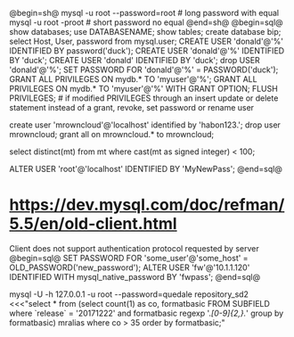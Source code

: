 @begin=sh@
mysql  -u root --password=root # long  password with equal
mysql  -u root -proot          # short password no equal
@end=sh@
@begin=sql@
show databases;
use DATABASENAME;
show tables;
create database bip;
select Host, User, password from mysql.user;
CREATE USER 'donald'@'%' IDENTIFIED BY password('duck');
CREATE USER 'donald'@'%' IDENTIFIED BY 'duck';
CREATE USER 'donald' IDENTIFIED BY 'duck';
drop USER 'donald'@'%';
SET PASSWORD FOR 'donald'@'%' = PASSWORD('duck');
GRANT ALL PRIVILEGES ON mydb.* TO 'myuser'@'%';
GRANT ALL PRIVILEGES ON mydb.* TO 'myuser'@'%' WITH GRANT OPTION;
FLUSH PRIVILEGES; # if modified PRIVILEGES through an insert update or delete statement instead of a grant, revoke, set password or rename user

create user 'mrowncloud'@'localhost' identified by 'habon123.';
drop user mrowncloud;
grant all on mrowncloud.* to mrowncloud;

select distinct(mt) from mt where cast(mt as signed integer) < 100;

ALTER USER 'root'@'localhost' IDENTIFIED BY 'MyNewPass'; 
@end=sql@



# https://dev.mysql.com/doc/refman/5.5/en/old-client.html
Client does not support authentication protocol requested by server
@begin=sql@
SET PASSWORD FOR 'some_user'@'some_host' = OLD_PASSWORD('new_password'); 
ALTER USER 'fw'@'10.1.1.120' IDENTIFIED WITH mysql_native_password BY 'fwpass';
@end=sql@

mysql -U -h 127.0.0.1 -u root --password=quedale repository_sd2 <<<"select * from (select count(1) as co, formatbasic FROM SUBFIELD where \`release\` = '20171222' and formatbasic regexp '.*[0-9]{2,}.*' group by formatbasic) mralias where co > 35 order by formatbasic;"
